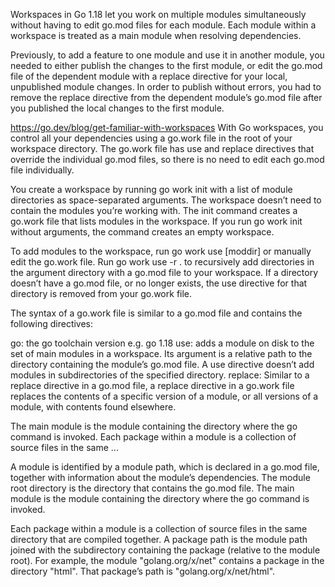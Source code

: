 Workspaces in Go 1.18 let you work on multiple modules simultaneously without having to edit go.mod files for each module. Each module within a workspace is treated as a main module when resolving dependencies.

Previously, to add a feature to one module and use it in another module, you needed to either publish the changes to the first module, or edit the go.mod file of the dependent module with a replace directive for your local, unpublished module changes. In order to publish without errors, you had to remove the replace directive from the dependent module’s go.mod file after you published the local changes to the first module.

<https://go.dev/blog/get-familiar-with-workspaces>
With Go workspaces, you control all your dependencies using a go.work file in the root of your workspace directory. The go.work file has use and replace directives that override the individual go.mod files, so there is no need to edit each go.mod file individually.

You create a workspace by running go work init with a list of module directories as space-separated arguments. The workspace doesn’t need to contain the modules you’re working with. The init command creates a go.work file that lists modules in the workspace. If you run go work init without arguments, the command creates an empty workspace.

To add modules to the workspace, run go work use [moddir] or manually edit the go.work file. Run go work use -r . to recursively add directories in the argument directory with a go.mod file to your workspace. If a directory doesn’t have a go.mod file, or no longer exists, the use directive for that directory is removed from your go.work file.

The syntax of a go.work file is similar to a go.mod file and contains the following directives:

go: the go toolchain version e.g. go 1.18
use: adds a module on disk to the set of main modules in a workspace. Its argument is a relative path to the directory containing the module’s go.mod file. A use directive doesn’t add modules in subdirectories of the specified directory.
replace: Similar to a replace directive in a go.mod file, a replace directive in a go.work file replaces the contents of a specific version of a module, or all versions of a module, with contents found elsewhere.

The main module is the module containing the directory where the go command is invoked. Each package within a module is a collection of source files in the same ...

A module is identified by a module path, which is declared in a go.mod file, together with information about the module’s dependencies. The module root directory is the directory that contains the go.mod file. The main module is the module containing the directory where the go command is invoked.

Each package within a module is a collection of source files in the same directory that are compiled together. A package path is the module path joined with the subdirectory containing the package (relative to the module root). For example, the module "golang.org/x/net" contains a package in the directory "html". That package’s path is "golang.org/x/net/html".
